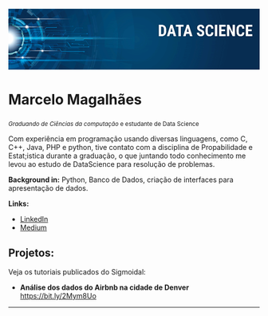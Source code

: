 <p align="center">
  <img src="banner.png" >
</p>

# Marcelo Magalhães
<sub>*Graduando de Ciências da computação* e estudante de Data Science</sub>

Com experiência em programação usando diversas linguagens, como C, C++, Java, PHP e python, tive contato com a disciplina de Propabilidade e Estat;istica durante a graduação, o que juntando todo conhecimento me levou ao estudo de DataScience para resolução de problemas.

**Background in:** Python, Banco de Dados, criação de interfaces para apresentação de dados.

**Links:**

* [LinkedIn](https://www.linkedin.com/in/marcelo-magalh%C3%A3es-silva-5b388a166/)
* [Medium](https://medium.com/@magalhaessmarcelos)


## Projetos:
Veja os tutoriais publicados do Sigmoidal:

* **Análise dos dados do Airbnb na cidade de Denver** https://bit.ly/2Mym8Uo


---




